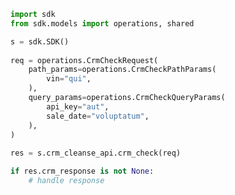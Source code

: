<!-- Start SDK Example Usage -->
```python
import sdk
from sdk.models import operations, shared

s = sdk.SDK()
    
req = operations.CrmCheckRequest(
    path_params=operations.CrmCheckPathParams(
        vin="qui",
    ),
    query_params=operations.CrmCheckQueryParams(
        api_key="aut",
        sale_date="voluptatum",
    ),
)
    
res = s.crm_cleanse_api.crm_check(req)

if res.crm_response is not None:
    # handle response
```
<!-- End SDK Example Usage -->